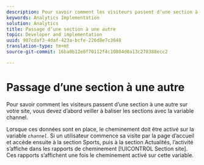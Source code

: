 ```yaml
---
description: Pour savoir comment les visiteurs passent d’une section à une autre sur votre site, vous devez d’abord veiller à baliser les sections avec la variable channel.
keywords: Analytics Implementation
solution: Analytics
title: Passage d’une section à une autre
topic: Developer and implementation
uuid: 987cdaf3-4daf-423a-bcfe-226d8e7c3648
translation-type: tm+mt
source-git-commit: 16ba0b12e0f70112f4c10804d0a13c278388ecc2

---
```



# Passage d’une section à une autre

Pour savoir comment les visiteurs passent d’une section à une autre sur votre site, vous devez d’abord veiller à baliser les sections avec la variable channel.

Lorsque ces données sont en place, le cheminement doit être activé sur la variable *`channel`*. Si un utilisateur commence sa visite par la page d’accueil et accède ensuite à la section Sports, puis à la section Actualités, l’activité s’affiche dans les rapports de cheminement [!UICONTROL Section site]. Ces rapports s’affichent une fois le cheminement activé sur cette variable.

